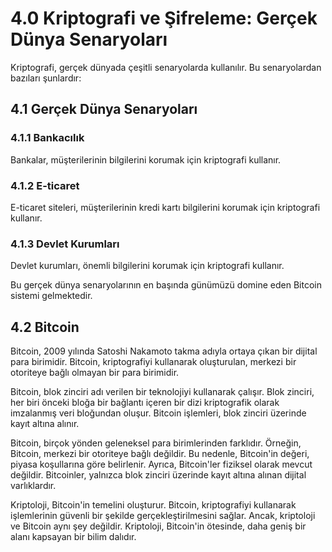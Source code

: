 # 4.0 Kriptografi ve Şifreleme: Gerçek Dünya Senaryoları

Kriptografi, gerçek dünyada çeşitli senaryolarda kullanılır. Bu senaryolardan bazıları şunlardır:

## 4.1 Gerçek Dünya Senaryoları

### 4.1.1 Bankacılık
Bankalar, müşterilerinin bilgilerini korumak için kriptografi kullanır.

### 4.1.2 E-ticaret
E-ticaret siteleri, müşterilerinin kredi kartı bilgilerini korumak için kriptografi kullanır.

### 4.1.3 Devlet Kurumları
Devlet kurumları, önemli bilgilerini korumak için kriptografi kullanır.

Bu gerçek dünya senaryolarının en başında günümüzü domine eden Bitcoin sistemi gelmektedir.

## 4.2 Bitcoin

Bitcoin, 2009 yılında Satoshi Nakamoto takma adıyla ortaya çıkan bir dijital para birimidir. Bitcoin, kriptografiyi kullanarak oluşturulan, merkezi bir otoriteye bağlı olmayan bir para birimidir.

Bitcoin, blok zinciri adı verilen bir teknolojiyi kullanarak çalışır. Blok zinciri, her biri önceki bloğa bir bağlantı içeren bir dizi kriptografik olarak imzalanmış veri bloğundan oluşur. Bitcoin işlemleri, blok zinciri üzerinde kayıt altına alınır.

Bitcoin, birçok yönden geleneksel para birimlerinden farklıdır. Örneğin, Bitcoin, merkezi bir otoriteye bağlı değildir. Bu nedenle, Bitcoin'in değeri, piyasa koşullarına göre belirlenir. Ayrıca, Bitcoin'ler fiziksel olarak mevcut değildir. Bitcoinler, yalnızca blok zinciri üzerinde kayıt altına alınan dijital varlıklardır.

Kriptoloji, Bitcoin'in temelini oluşturur. Bitcoin, kriptografiyi kullanarak işlemlerinin güvenli bir şekilde gerçekleştirilmesini sağlar. Ancak, kriptoloji ve Bitcoin aynı şey değildir. Kriptoloji, Bitcoin'in ötesinde, daha geniş bir alanı kapsayan bir bilim dalıdır.
